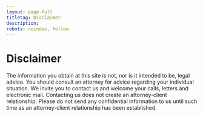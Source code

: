 ```yaml
---
layout: page-full
titletag: Disclaimer 
description: 
robots: noindex, follow 
---
```


# Disclaimer

The information you obtain at this site is not, nor is it intended to be, legal advice. You should consult an attorney for advice regarding your individual situation. We invite you to contact us and welcome your calls, letters and electronic mail. Contacting us does not create an attorney-client relationship. Please do not send any confidential information to us until such time as an attorney-client relationship has been established.

